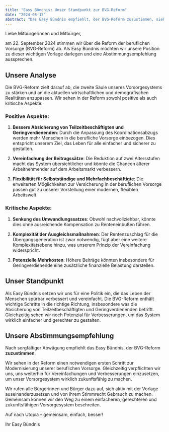 ```yaml
---
title: "Easy Bündnis: Unser Standpunkt zur BVG-Reform"
date: "2024-08-15"
abstract: "Das Easy Bündnis empfiehlt, der BVG-Reform zuzustimmen, sieht aber auch Verbesserungspotenzial."
---
```


Liebe Mitbürgerinnen und Mitbürger,

am 22. September 2024 stimmen wir über die Reform der beruflichen Vorsorge (BVG-Reform) ab. Als Easy Bündnis möchten wir unsere Position zu dieser wichtigen Vorlage darlegen und eine Abstimmungsempfehlung aussprechen.

## Unsere Analyse

Die BVG-Reform zielt darauf ab, die zweite Säule unseres Vorsorgesystems zu stärken und an die aktuellen wirtschaftlichen und demografischen Realitäten anzupassen. Wir sehen in der Reform sowohl positive als auch kritische Aspekte:

### Positive Aspekte:
1. **Bessere Absicherung von Teilzeitbeschäftigten und Geringverdienenden**: Durch die Anpassung des Koordinationsabzugs werden mehr Menschen in die berufliche Vorsorge einbezogen. Dies entspricht unserem Ziel, das Leben für alle einfacher und sicherer zu gestalten.

2. **Vereinfachung der Beitragssätze**: Die Reduktion auf zwei Altersstufen macht das System übersichtlicher und könnte die Chancen älterer Arbeitnehmender auf dem Arbeitsmarkt verbessern.

3. **Flexibilität für Selbstständige und Mehrfachbeschäftigte**: Die erweiterten Möglichkeiten zur Versicherung in der beruflichen Vorsorge passen gut zu unserer Vorstellung einer modernen, flexiblen Arbeitswelt.

### Kritische Aspekte:
1. **Senkung des Umwandlungssatzes**: Obwohl nachvollziehbar, könnte dies ohne ausreichende Kompensation zu Renteneinbußen führen.

2. **Komplexität der Ausgleichsmaßnahmen**: Der Rentenzuschlag für die Übergangsgeneration ist zwar notwendig, fügt aber eine weitere Komplexitätsebene hinzu, was unserem Prinzip der Vereinfachung widerspricht.

3. **Potenzielle Mehrkosten**: Höhere Beiträge könnten insbesondere für Geringverdienende eine zusätzliche finanzielle Belastung darstellen.

## Unser Standpunkt

Als Easy Bündnis setzen wir uns für eine Politik ein, die das Leben der Menschen spürbar verbessert und vereinfacht. Die BVG-Reform enthält wichtige Schritte in die richtige Richtung, insbesondere was die Absicherung von Teilzeitbeschäftigten und Geringverdienenden betrifft. Gleichzeitig sehen wir noch Potenzial für Verbesserungen, um das System wirklich einfacher und gerechter zu gestalten.

## Unsere Abstimmungsempfehlung

Nach sorgfältiger Abwägung empfiehlt das Easy Bündnis, der BVG-Reform **zuzustimmen**.

Wir sehen in der Reform einen notwendigen ersten Schritt zur Modernisierung unserer beruflichen Vorsorge. Gleichzeitig verpflichten wir uns, uns weiterhin für Vereinfachungen und Verbesserungen einzusetzen, um unser Vorsorgesystem wirklich zukunftsfähig zu machen.

Wir rufen alle Bürgerinnen und Bürger dazu auf, sich aktiv mit der Vorlage auseinanderzusetzen und von ihrem Stimmrecht Gebrauch zu machen. Gemeinsam können wir den Weg zu einem einfacheren, gerechteren und zukunftsfähigen Vorsorgesystem beschreiten.

Auf nach Utopia – gemeinsam, einfach, besser!

Ihr Easy Bündnis